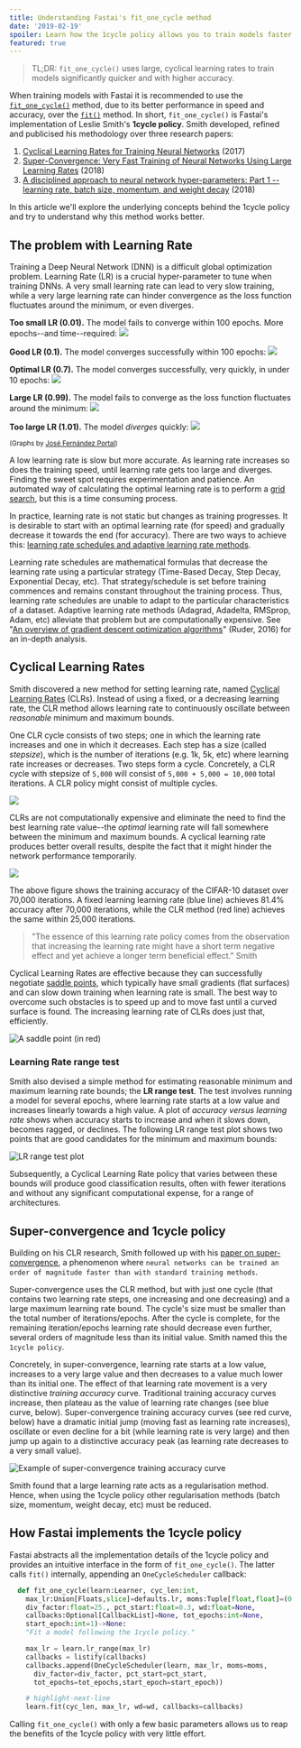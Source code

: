 ```yaml
---
title: Understanding Fastai's fit_one_cycle method
date: '2019-02-19'
spoiler: Learn how the 1cycle policy allows you to train models faster and more accurately.
featured: true
---
```


> TL;DR: `fit_one_cycle()` uses large, cyclical learning rates to train models significantly quicker and with higher accuracy.

When training models with Fastai it is recommended to use the [`fit_one_cycle()`](https://docs.fast.ai/basic_train.html#fit_one_cycle) method, due to its better performance in speed and accuracy, over the [`fit()`](https://docs.fast.ai/basic_train.html#Learner.fit) method. In short, `fit_one_cycle()` is Fastai's implementation of Leslie Smith's **1cycle policy**. Smith developed, refined and publicised his methodology over three research papers:

1. [Cyclical Learning Rates for Training Neural Networks](http://arxiv.org/abs/1506.01186) (2017)
2. [Super-Convergence: Very Fast Training of Neural Networks Using Large Learning Rates](http://arxiv.org/abs/1708.07120) (2018)
3. [A disciplined approach to neural network hyper-parameters: Part 1 -- learning rate, batch size, momentum, and weight decay](http://arxiv.org/abs/1803.09820) (2018)

In this article we'll explore the underlying concepts behind the 1cycle policy and try to understand why this method works better.

## The problem with Learning Rate

Training a Deep Neural Network (DNN) is a difficult global optimization problem. Learning Rate (LR) is a crucial hyper-parameter to tune when training DNNs. A very small learning rate can lead to very slow training, while a very large learning rate can hinder convergence as the loss function fluctuates around the minimum, or even diverges.

**Too small LR (0.01).** The model fails to converge within 100 epochs. More epochs--and time--required:
![](lr_low.gif)

**Good LR (0.1).** The model converges successfully within 100 epochs:
![](lr_good.gif)

**Optimal LR (0.7).** The model converges successfully, very quickly, in under 10 epochs:
![](lr_optimal.gif)

**Large LR (0.99).** The model fails to converge as the loss function fluctuates around the minimum:
![](lr_large.gif)

**Too large LR (1.01).** The model _diverges_ quickly:
![](lr_too_large.gif)

<small>(Graphs by [José Fernández Portal](https://forums.fast.ai/t/share-your-work-here/27676/300))</small>

A low learning rate is slow but more accurate. As learning rate increases so does the training speed, until learning rate gets too large and diverges. Finding the sweet spot requires experimentation and patience. An automated way of calculating the optimal learning rate is to perform a [grid search](https://en.wikipedia.org/wiki/Hyperparameter_optimization#Grid_search), but this is a time consuming process.

In practice, learning rate is not static but changes as training progresses. It is desirable to start with an optimal learning rate (for speed) and gradually decrease it towards the end (for accuracy). There are two ways to achieve this: [learning rate schedules and adaptive learning rate methods](https://towardsdatascience.com/learning-rate-schedules-and-adaptive-learning-rate-methods-for-deep-learning-2c8f433990d1).

Learning rate schedules are mathematical formulas that decrease the learning rate using a particular strategy (Time-Based Decay, Step Decay, Exponential Decay, etc). That strategy/schedule is set before training commences and remains constant throughout the training process. Thus, learning rate schedules are unable to adapt to the particular characteristics of a dataset. Adaptive learning rate methods (Adagrad, Adadelta, RMSprop, Adam, etc) alleviate that problem but are computationally expensive. See "[An overview of gradient descent optimization algorithms](http://arxiv.org/abs/1609.04747)" (Ruder, 2016) for an in-depth analysis.

## Cyclical Learning Rates

Smith discovered a new method for setting learning rate, named [Cyclical Learning Rates](http://arxiv.org/abs/1506.01186) (CLRs). Instead of using a fixed, or a decreasing learning rate, the CLR method allows learning rate to continuously oscillate between _reasonable_ minimum and maximum bounds.

One CLR cycle consists of two steps; one in which the learning rate increases and one in which it decreases. Each step has a size (called _stepsize_), which is the number of iterations (e.g. 1k, 5k, etc) where learning rate increases or decreases. Two steps form a cycle. Concretely, a CLR cycle with stepsize of `5,000` will consist of `5,000 + 5,000 = 10,000` total iterations. A CLR policy might consist of multiple cycles.

![](clr.png)

CLRs are not computationally expensive and eliminate the need to find the best learning rate value--the _optimal_ learning rate will fall somewhere between the minimum and maximum bounds. A cyclical learning rate produces better overall results, despite the fact that it might hinder the network performance temporarily.

![](cifar.jpg)

The above figure shows the training accuracy of the CIFAR-10 dataset over 70,000 iterations. A fixed learning learning rate (blue line) achieves 81.4% accuracy after 70,000 iterations, while the CLR method (red line) achieves the same within 25,000 iterations.

> "The essence of this learning rate policy comes from the observation that increasing the learning rate might have a short term negative effect and yet achieve a longer term beneficial effect." Smith

Cyclical Learning Rates are effective because they can successfully negotiate [saddle points](https://en.wikipedia.org/wiki/Saddle_point), which typically have small gradients (flat surfaces) and can slow down training when learning rate is small. The best way to overcome such obstacles is to speed up and to move fast until a curved surface is found. The increasing learning rate of CLRs does just that, efficiently.

![](saddle_point.png 'A saddle point (in red)')

### Learning Rate range test

Smith also devised a simple method for estimating reasonable minimum and maximum learning rate bounds; the **LR range test**. The test involves running a model for several epochs, where learning rate starts at a low value and increases linearly towards a high value. A plot of _accuracy versus learning rate_ shows when accuracy starts to increase and when it slows down, becomes ragged, or declines. The following LR range test plot shows two points that are good candidates for the minimum and maximum bounds:

![](normal_range_test.png 'LR range test plot')

Subsequently, a Cyclical Learning Rate policy that varies between these bounds will produce good classification results, often with fewer iterations and without any significant computational expense, for a range of architectures.

## Super-convergence and 1cycle policy

Building on his CLR research, Smith followed up with his [paper on super-convergence](http://arxiv.org/abs/1708.07120), a phenomenon where `neural networks can be trained an order of magnitude faster than with standard training methods`.

Super-convergence uses the CLR method, but with just one cycle (that contains two learning rate steps, one increasing and one decreasing) and a large maximum learning rate bound. The cycle's size must be smaller than the total number of iterations/epochs. After the cycle is complete, for the remaining iteration/epochs learning rate should decrease even further, several orders of magnitude less than its initial value. Smith named this the `1cycle policy`.

Concretely, in super-convergence, learning rate starts at a low value, increases to a very large value and then decreases to a value much lower than its initial one. The effect of that learning rate movement is a very distinctive _training accuracy_ curve. Traditional training accuracy curves increase, then plateau as the value of learning rate changes (see blue curve, below). Super-convergence training accuracy curves (see red curve, below) have a dramatic initial jump (moving fast as learning rate increases), oscillate or even decline for a bit (while learning rate is very large) and then jump up again to a distinctive accuracy peak (as learning rate decreases to a very small value).

![](lr_vs_clr_resnet56.png 'Example of super-convergence training accuracy curve')

Smith found that a large learning rate acts as a regularisation method. Hence, when using the 1cycle policy other regularisation methods (batch size, momentum, weight decay, etc) must be reduced.

## How Fastai implements the 1cycle policy

Fastai abstracts all the implementation details of the 1cycle policy and provides an intuitive interface in the form of `fit_one_cycle()`. The latter calls `fit()` internally, appending an `OneCycleScheduler` callback:

```python
  def fit_one_cycle(learn:Learner, cyc_len:int,
    max_lr:Union[Floats,slice]=defaults.lr, moms:Tuple[float,float]=(0.95,0.85),
    div_factor:float=25., pct_start:float=0.3, wd:float=None,
    callbacks:Optional[CallbackList]=None, tot_epochs:int=None,
    start_epoch:int=1)->None:
    "Fit a model following the 1cycle policy."

    max_lr = learn.lr_range(max_lr)
    callbacks = listify(callbacks)
    callbacks.append(OneCycleScheduler(learn, max_lr, moms=moms,
      div_factor=div_factor, pct_start=pct_start,
      tot_epochs=tot_epochs,start_epoch=start_epoch))

    # highlight-next-line
    learn.fit(cyc_len, max_lr, wd=wd, callbacks=callbacks)
```

Calling `fit_one_cycle()` with only a few basic parameters allows us to reap the benefits of the 1cycle policy with very little effort.
